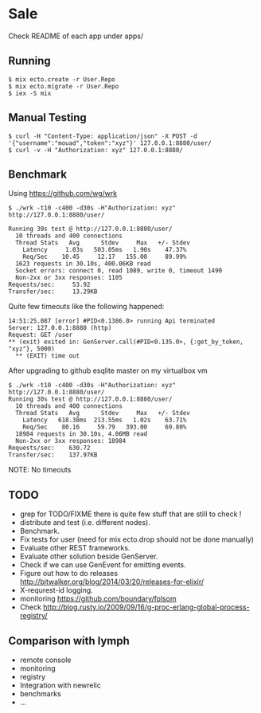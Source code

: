 Sale
====

Check README of each app under apps/

Running
-------

    $ mix ecto.create -r User.Repo
    $ mix ecto.migrate -r User.Repo
    $ iex -S mix


Manual Testing
--------------

    $ curl -H "Content-Type: application/json" -X POST -d '{"username":"mouad","token":"xyz"}' 127.0.0.1:8880/user/
    $ curl -v -H "Authorization: xyz" 127.0.0.1:8880/

Benchmark
---------

Using https://github.com/wg/wrk

    $ ./wrk -t10 -c400 -d30s -H"Authorization: xyz" http://127.0.0.1:8880/user/

    Running 30s test @ http://127.0.0.1:8880/user/
      10 threads and 400 connections
      Thread Stats   Avg      Stdev     Max   +/- Stdev
        Latency     1.03s   503.05ms   1.90s    47.37%
        Req/Sec    10.45     12.17   155.00     89.99%
      1623 requests in 30.10s, 400.06KB read
      Socket errors: connect 0, read 1089, write 0, timeout 1490
      Non-2xx or 3xx responses: 1105
    Requests/sec:     53.92
    Transfer/sec:     13.29KB

Quite few timeouts like the following happened:

    14:51:25.087 [error] #PID<0.1386.0> running Api terminated
    Server: 127.0.0.1:8880 (http)
    Request: GET /user
    ** (exit) exited in: GenServer.call(#PID<0.135.0>, {:get_by_token,
    "xyz"}, 5000)
      ** (EXIT) time out

After upgrading to github esqlite master on my virtualbox vm

    $ ./wrk -t10 -c400 -d30s -H"Authorization: xyz" http://127.0.0.1:8880/user/
    Running 30s test @ http://127.0.0.1:8880/user/
      10 threads and 400 connections
      Thread Stats   Avg      Stdev     Max   +/- Stdev
        Latency   618.38ms  213.55ms   1.02s    63.71%
        Req/Sec    80.16     59.79   393.00     69.80%
      18984 requests in 30.10s, 4.06MB read
      Non-2xx or 3xx responses: 18984
    Requests/sec:    630.72
    Transfer/sec:    137.97KB

NOTE: No timeouts


TODO
----

- grep for TODO/FIXME there is quite few stuff that are still to check !
- distribute and test (i.e. different nodes).
- Benchmark.
- Fix tests for user (need for mix ecto.drop should not be done manually)
- Evaluate other REST frameworks.
- Evaluate other solution beside GenServer.
- Check if we can use GenEvent for emitting events.
- Figure out how to do releases http://bitwalker.org/blog/2014/03/20/releases-for-elixir/
- X-requrest-id logging.
- monitoring https://github.com/boundary/folsom
- Check http://blog.rusty.io/2009/09/16/g-proc-erlang-global-process-registry/


Comparison with lymph
---------------------

- remote console
- monitoring
- registry
- Integration with newrelic
- benchmarks
- ...
